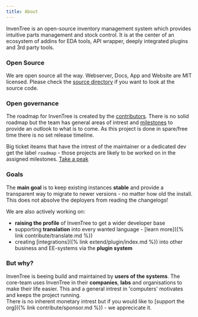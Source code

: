```yaml
---
title: About
---
```

InvenTree is an open-source inventory management system which provides intuitive parts management and stock control.
It is at the center of an ecosystem of addins for EDA tools, API wrapper, deeply integrated plugins and 3rd party tools.

### Open Source
We are open source all the way. Webserver, Docs, App and Website are MIT licensed. Please check the [source directory](source) if you want to look at the source code.

### Open governance
The roadmap for InvenTree is created by the [contributors](team). There is no solid roadmap but the team has general areas of intrest and [milestones](https://github.com/inventree/InvenTree/milestones) to provide an outlook to what is to come. As this project is done in spare/free time there is no set release timeline.

Big ticket iteams that have the intrest of the maintainer or a dedicated dev get the label `roadmap` - those projects are likely to be worked on in the assigned milestones. [Take a peak](https://github.com/inventree/InvenTree/issues?q=is%3Aissue+is%3Aopen+label%3Aroadmap)

### Goals

The **main goal** is to keep existing instances **stable** and provide a transparent way to migrate to newer versions - no matter how old the install. This does not absolve the deployers from reading the changelogs!

We are also actively working on:
- **raising the profile** of InvenTree to get a wider developer base
- supporting **translation** into every wanted language - [learn more]({% link contribute/translate.md %})
- creating [integrations]({% link extend/plugin/index.md %}) into other business and EE-systems via the **plugin system**

### But why?
InvenTree is beeing build and maintained by **users of the systems**. The core-team uses InvenTree in their **companies**, **labs** and organisations to make their life easier.
This and a general intrest in 'computers' motivates and keeps the project running.  
There is no inherent monetary intrest but if you would like to [support the org]({% link contribute/sponsor.md %}) - we apprecicate it.

